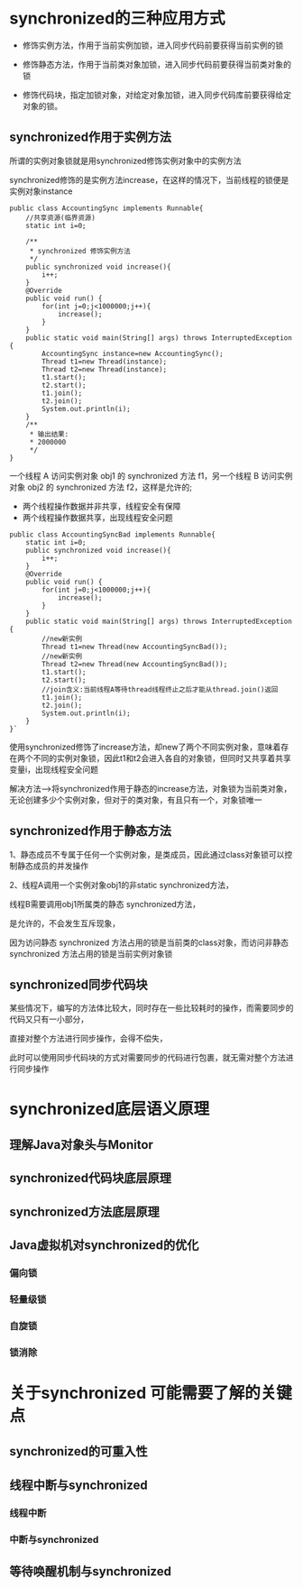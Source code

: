 # synchronized的三种应用方式

* 修饰实例方法，作用于当前实例加锁，进入同步代码前要获得当前实例的锁

* 修饰静态方法，作用于当前类对象加锁，进入同步代码前要获得当前类对象的锁

* 修饰代码块，指定加锁对象，对给定对象加锁，进入同步代码库前要获得给定对象的锁。

## synchronized作用于实例方法

所谓的实例对象锁就是用synchronized修饰实例对象中的实例方法

synchronized修饰的是实例方法increase，在这样的情况下，当前线程的锁便是实例对象instance

```
public class AccountingSync implements Runnable{
    //共享资源(临界资源)
    static int i=0;

    /**
     * synchronized 修饰实例方法
     */
    public synchronized void increase(){
        i++;
    }
    @Override
    public void run() {
        for(int j=0;j<1000000;j++){
            increase();
        }
    }
    public static void main(String[] args) throws InterruptedException {
        AccountingSync instance=new AccountingSync();
        Thread t1=new Thread(instance);
        Thread t2=new Thread(instance);
        t1.start();
        t2.start();
        t1.join();
        t2.join();
        System.out.println(i);
    }
    /**
     * 输出结果:
     * 2000000
     */
}
```

一个线程 A 访问实例对象 obj1 的 synchronized 方法 f1，另一个线程 B 访问实例对象 obj2 的 synchronized 方法 f2，这样是允许的;
* 两个线程操作数据并非共享，线程安全有保障
* 两个线程操作数据共享，出现线程安全问题

```
public class AccountingSyncBad implements Runnable{
    static int i=0;
    public synchronized void increase(){
        i++;
    }
    @Override
    public void run() {
        for(int j=0;j<1000000;j++){
            increase();
        }
    }
    public static void main(String[] args) throws InterruptedException {
        //new新实例
        Thread t1=new Thread(new AccountingSyncBad());
        //new新实例
        Thread t2=new Thread(new AccountingSyncBad());
        t1.start();
        t2.start();
        //join含义:当前线程A等待thread线程终止之后才能从thread.join()返回
        t1.join();
        t2.join();
        System.out.println(i);
    }
}`
```
使用synchronized修饰了increase方法，却new了两个不同实例对象，意味着存在两个不同的实例对象锁，因此t1和t2会进入各自的对象锁，但同时又共享着共享变量i，出现线程安全问题

解决方法-->将synchronized作用于静态的increase方法，对象锁为当前类对象，无论创建多少个实例对象，但对于的类对象，有且只有一个，对象锁唯一

## synchronized作用于静态方法
1、静态成员不专属于任何一个实例对象，是类成员，因此通过class对象锁可以控制静态成员的并发操作

2、线程A调用一个实例对象obj1的非static synchronized方法，

线程B需要调用obj1所属类的静态 synchronized方法，

是允许的，不会发生互斥现象，

因为访问静态 synchronized 方法占用的锁是当前类的class对象，而访问非静态 synchronized 方法占用的锁是当前实例对象锁

## synchronized同步代码块
某些情况下，编写的方法体比较大，同时存在一些比较耗时的操作，而需要同步的代码又只有一小部分，

直接对整个方法进行同步操作，会得不偿失，

此时可以使用同步代码块的方式对需要同步的代码进行包裹，就无需对整个方法进行同步操作


# synchronized底层语义原理
## 理解Java对象头与Monitor
## synchronized代码块底层原理
## synchronized方法底层原理
## Java虚拟机对synchronized的优化
### 偏向锁
### 轻量级锁
### 自旋锁
### 锁消除

# 关于synchronized 可能需要了解的关键点
## synchronized的可重入性
## 线程中断与synchronized
### 线程中断
### 中断与synchronized
## 等待唤醒机制与synchronized
